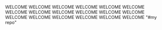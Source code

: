 WELCOME WELCOME
WELCOME WELCOME
WELCOME WELCOME
WELCOME WELCOME
WELCOME WELCOME
WELCOME WELCOME
WELCOME WELCOME
WELCOME WELCOME
WELCOME WELCOME
"#my repo" 
